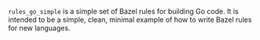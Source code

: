 `rules_go_simple` is a simple set of Bazel rules for building Go code.  It is
intended to be a simple, clean, minimal example of how to write Bazel rules for
new languages.
